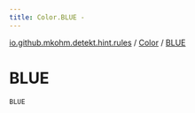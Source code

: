 ```yaml
---
title: Color.BLUE - 
---
```


[io.github.mkohm.detekt.hint.rules](../index.html) / [Color](index.html) / [BLUE](./-b-l-u-e.html)

# BLUE

`BLUE`